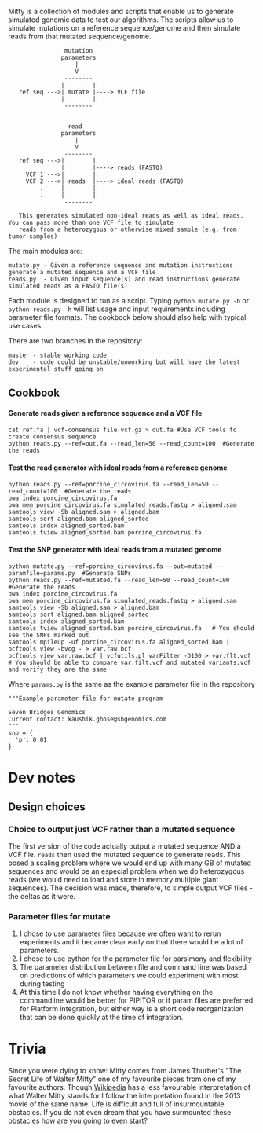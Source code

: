 Mitty is a collection of modules and scripts that enable us to generate simulated genomic data to test our algorithms.
The scripts allow us to simulate mutations on a reference sequence/genome and then simulate reads from that mutated
sequence/genome.

                    mutation
                   parameters
                       |
                       V
                    --------
                   |        |
       ref seq --->| mutate |----> VCF file
                   |        |
                    --------


                     read
                   parameters
                       |
                       V
                    --------
       ref seq --->|        |
                   |        |----> reads (FASTQ)
         VCF 1 --->|        |
         VCF 2 --->| reads  |----> ideal reads (FASTQ)
             .     |        |
             .     |        |
                    --------

       This generates simulated non-ideal reads as well as ideal reads. You can pass more than one VCF file to simulate
       reads from a heterozygous or otherwise mixed sample (e.g. from tumor samples)


The main modules are:

    mutate.py - Given a reference sequence and mutation instructions generate a mutated sequence and a VCF file
    reads.py  - Given input sequence(s) and read instructions generate simulated reads as a FASTQ file(s)

Each module is designed to run as a script. Typing `python mutate.py -h` or `python reads.py -h` will list usage and
input requirements including parameter file formats. The cookbook below should also help with typical use cases.

There are two branches in the repository:

    master - stable working code
    dev    - code could be unstable/unworking but will have the latest experimental stuff going on


Cookbook
----------------

#### Generate reads given a reference sequence and a VCF file

```
cat ref.fa | vcf-consensus file.vcf.gz > out.fa #Use VCF tools to create consensus sequence
python reads.py --ref=out.fa --read_len=50 --read_count=100  #Generate the reads
```

#### Test the read generator with ideal reads from a reference genome

```
python reads.py --ref=porcine_circovirus.fa --read_len=50 --read_count=100  #Generate the reads
bwa index porcine_circovirus.fa
bwa mem porcine_circovirus.fa simulated_reads.fastq > aligned.sam
samtools view -Sb aligned.sam > aligned.bam
samtools sort aligned.bam aligned_sorted
samtools index aligned_sorted.bam
samtools tview aligned_sorted.bam porcine_circovirus.fa
```

#### Test the SNP generator with ideal reads from a mutated genome
```
python mutate.py --ref=porcine_circovirus.fa --out=mutated --paramfile=params.py  #Generate SNPs
python reads.py --ref=mutated.fa --read_len=50 --read_count=100  #Generate the reads
bwa index porcine_circovirus.fa
bwa mem porcine_circovirus.fa simulated_reads.fastq > aligned.sam
samtools view -Sb aligned.sam > aligned.bam
samtools sort aligned.bam aligned_sorted
samtools index aligned_sorted.bam
samtools tview aligned_sorted.bam porcine_circovirus.fa   # You should see the SNPs marked out
samtools mpileup -uf porcine_circovirus.fa aligned_sorted.bam | bcftools view -bvcg - > var.raw.bcf
bcftools view var.raw.bcf | vcfutils.pl varFilter -D100 > var.flt.vcf
# You should be able to compare var.filt.vcf and mutated_variants.vcf and verify they are the same
```

Where `params.py` is the same as the example parameter file in the repository

```
"""Example parameter file for mutate program

Seven Bridges Genomics
Current contact: kaushik.ghose@sbgenomics.com
"""
snp = {
  'p': 0.01
}
```

Dev notes
=========

Design choices
--------------
### Choice to output just VCF rather than a mutated sequence
The first version of the code actually output a mutated sequence AND a VCF file. `reads` then used the mutated sequence
to generate reads. This posed a scaling problem where we would end up with many GB of mutated sequences and would be an
especial problem when we do heterozygous reads (we would need to load and store in memory multiple giant sequences). The
decision was made, therefore, to simple output VCF files - the deltas as it were.

### Parameter files for mutate
1. I chose to use parameter files because we often want to rerun experiments and it became clear early on that there would
be a lot of parameters.
1. I chose to use python for the parameter file for parsimony and flexibility
1. The parameter distribution between file and command line was based on predictions of which parameters we could
experiment with most during testing
1. At this time I do not know whether having everything on the commandline would be better for PIPITOR or if param files
are preferred for Platform integration, but either way is a short code reorganization that can be done quickly at the
time of integration.

Trivia
======
Since you were dying to know: Mitty comes from James Thurber's "The Secret Life of Walter Mitty" one of my favourite
pieces from one of my favourite authors. Though [Wikipedia][wiki] has a less favourable interpretation of what Walter Mitty
stands for I follow the interpretation found in the 2013 movie of the same name. Life is difficult and full of
insurmountable obstacles. If you do not even dream that you have surmounted these obstacles how are you going to even
start?

[wiki]: http://en.wikipedia.org/wiki/The_Secret_Life_of_Walter_Mitty